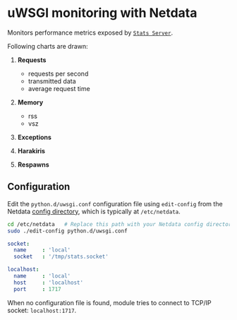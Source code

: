 <!--
title: "uWSGI monitoring with Netdata"
custom_edit_url: "https://github.com/netdata/netdata/edit/master/collectors/python.d.plugin/uwsgi/README.md"
sidebar_label: "uWSGI"
learn_status: "Published"
learn_topic_type: "References"
learn_rel_path: "Integrations/Monitor/Webapps"
-->

# uWSGI monitoring with Netdata

Monitors performance metrics exposed by [`Stats Server`](https://uwsgi-docs.readthedocs.io/en/latest/StatsServer.html).


Following charts are drawn:

1.  **Requests**

    -   requests per second
    -   transmitted data
    -   average request time

2.  **Memory**

    -   rss
    -   vsz

3.  **Exceptions**
4.  **Harakiris**
5.  **Respawns**

## Configuration

Edit the `python.d/uwsgi.conf` configuration file using `edit-config` from the Netdata [config
directory](https://github.com/netdata/netdata/blob/master/docs/configure/nodes.md), which is typically at `/etc/netdata`.

```bash
cd /etc/netdata   # Replace this path with your Netdata config directory, if different
sudo ./edit-config python.d/uwsgi.conf
```

```yaml
socket:
  name     : 'local'
  socket   : '/tmp/stats.socket'

localhost:
  name     : 'local'
  host     : 'localhost'
  port     : 1717
```

When no configuration file is found, module tries to connect to TCP/IP socket: `localhost:1717`.



